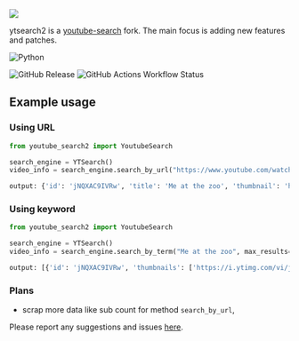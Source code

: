

<div class="center">
  <img src="https://i.ibb.co/f9f3tMM/image.png">
  <p>ytsearch2 is a <a href="https://github.com/joetats/youtube_search">youtube-search</a> fork. The main focus is adding new features and patches.</p>
</div>


![Python](https://img.shields.io/badge/python-3670A0?style=for-the-badge&logo=python&logoColor=ffdd54)

![GitHub Release](https://img.shields.io/github/v/release/xnykram/youtube_search2?&style=flat-square)
![GitHub Actions Workflow Status](https://img.shields.io/github/actions/workflow/status/xnykram/youtube_search2/pytest.yml?label=tests&style=flat-square)


## Example usage

### Using URL

``` Python
from youtube_search2 import YoutubeSearch

search_engine = YTSearch()
video_info = search_engine.search_by_url("https://www.youtube.com/watch?v=jNQXAC9IVRw")

output: {'id': 'jNQXAC9IVRw', 'title': 'Me at the zoo', 'thumbnail': 'https://i.ytimg.com/vi/jNQXAC9IVRw/maxresdefault.jpg', 'duration': '19063'}

```

### Using keyword

``` Python
from youtube_search2 import YoutubeSearch

search_engine = YTSearch()
video_info = search_engine.search_by_term("Me at the zoo", max_results=1)

output: [{'id': 'jNQXAC9IVRw', 'thumbnails': ['https://i.ytimg.com/vi/jNQXAC9IVRw/hqdefault.jpg?sqp=-oaymwE9COADEI4CSFryq4qpAy8IARUAAAAAGAElAADIQj0AgKJDeAHwAQH4Ab4CgALwAYoCDAgAEAEYVCBYKGUwDw==&rs=AOn4CLC4lp5lwDTP5b30m6scq6a7lKyA8Q'], 'title': 'Me at the zoo', 'long_desc': None, 'channel': 'jawed', 'duration': '0:19', 'views': '310\xa0243\xa0516 views', 'publish_time': '18 years ago', 'url_suffix': '/watch?v=jNQXAC9IVRw&pp=ygUNTWUgYXQgdGhlIHpvbw%3D%3D'}]

```

### Plans

- scrap more data like sub count for method `search_by_url`,

Please report any suggestions and issues [here](https://github.com/xNykram/youtube_search2/issues).
